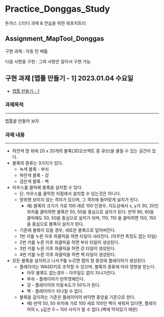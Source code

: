# Practice_Donggas_Study
 돈까스 스터디 과제 & 연습을 위한 레포지토리

## Assignment_MapTool_Donggas
 구현 과제 : 자동 턴 배틀

다음 사항을 구현 : 그외 사항은 알아서 구현 가능

## 구현 과제 [맵툴 만들기 - 1] 2023.01.04 수요일

- [맵툴 만들기 - 1](https://www.notion.so/1-2022-01-04-40f401336e7e447d8355db29a94cccef)

### 과제목적

---

맵툴을 만들어 보자

### 과제 내용

---

- 하얀색 땅 위에 20 x 20개의 블록(3D오브젝트 중 큐브)을 올릴 수 있는 공간이 있다.
- 블록의 종류는 3가지가 있다.
    - 녹색 블록 - 부쉬
    - 파란색 블록 - 강
    - 검은색 블록 - 벽
- 마우스를 클릭해 블록을 설치할 수 있다.
    - 단, 마우스를 클릭한 지점에서 설치할 수 있는것은 아니다.
    - 땅위엔 보이지 않는 격자가 있으며, 그 격자에 들어맞게 설치가 된다.
        - 예) 블록의 크기가 가로 100 세로 100 인경우, 지도상에서 x, y가 30, 20인 위치를 클릭하면 블록은 50, 50을 중심으로 설치가 된다. 만약 90, 90을 클릭해도 50, 50을 중심으로 설치가 되며, 110, 110 을 클릭하면 150, 150을 중심으로 블록이 설치가 된다.
    - 기존에 블록이 있을 경우, 새로운 블록으로 덮어써진다.
    - 1번 키를 누른 이후 좌클릭을 하면 타일이 사라진다. (아무런 특징도 없는 타일)
    - 2번 키를 누른 이후 좌클릭을 하면 부쉬 타일이 생성된다.
    - 3번 키를 누른 이후 좌클릭을 하면 강 타일이 생성된다.
    - 4번 키를 누른 이후 좌클릭을 하면 벽 타일이 생성된다.
- 모든 블록을 설치하고 나서 P를 누르면 맵의 정 중앙에 플레이어가 생성된다.
    - 플레이어는 WASD키로 조작할 수 있으며, 블록의 종류에 따라 영향을 받는다.
        - 아무 블록도 없는경우 - 아무일도 없이 지나가진다.
        - 부쉬 - 플레이어가 반투명해진다.
        - 강 - 플레이어의 이동속도가 50%가 된다.
        - 벽 - 플레이어가 지나칠 수 없다.
    - 블록을 감지하는 기준은 플레이어의 바닥면 중앙을 기준으로 한다.
        - 예) 만약 50, 50 위치에 가로 100 세로 100인 벽이 세워져 있다면, 플레이어의 x, y값은 0 ~ 100 사이가 될 수 없다.(벽에 막혀있기 때문)